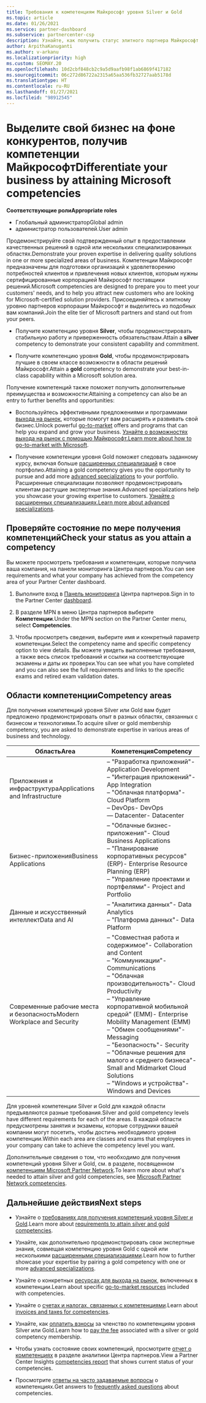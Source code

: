 ```yaml
---
title: Требования к компетенциям Майкрософт уровня Silver и Gold
ms.topic: article
ms.date: 01/26/2021
ms.service: partner-dashboard
ms.subservice: partnercenter-csp
description: Узнайте, как получить статус элитного партнера Майкрософт и привлечь новых клиентов, выполнив необходимые требования и став участником с уровнем компетенций Silver или Gold.
author: ArpithaKanuganti
ms.author: v-arkanu
ms.localizationpriority: high
ms.custom: SEOMAY.20
ms.openlocfilehash: 10d2cbf848cb2c9a5d9aafb98f1ab6869f417182
ms.sourcegitcommit: 06c272d86722a2315a65aa536fb32727aab5178d
ms.translationtype: HT
ms.contentlocale: ru-RU
ms.lasthandoff: 01/27/2021
ms.locfileid: "98912545"
---
```

# <a name="differentiate-your-business-by-attaining-microsoft-competencies"></a><span data-ttu-id="f905a-103">Выделите свой бизнес на фоне конкурентов, получив компетенции Майкрософт</span><span class="sxs-lookup"><span data-stu-id="f905a-103">Differentiate your business by attaining Microsoft competencies</span></span>

<span data-ttu-id="f905a-104">**Соответствующие роли**</span><span class="sxs-lookup"><span data-stu-id="f905a-104">**Appropriate roles**</span></span>
- <span data-ttu-id="f905a-105">Глобальный администратор</span><span class="sxs-lookup"><span data-stu-id="f905a-105">Global admin</span></span>
- <span data-ttu-id="f905a-106">администратор пользователей.</span><span class="sxs-lookup"><span data-stu-id="f905a-106">User admin</span></span>

<span data-ttu-id="f905a-107">Продемонстрируйте свой подтвержденный опыт в предоставлении качественных решений в одной или нескольких специализированных областях.</span><span class="sxs-lookup"><span data-stu-id="f905a-107">Demonstrate your proven expertise in delivering quality solutions in one or more specialized areas of business.</span></span> <span data-ttu-id="f905a-108">Компетенции Майкрософт предназначены для подготовки организаций к удовлетворению потребностей клиентов и привлечения новых клиентов, которым нужны сертифицированные корпорацией Майкрософт поставщики решений.</span><span class="sxs-lookup"><span data-stu-id="f905a-108">Microsoft competencies are designed to prepare you to meet your customers' needs, and to help you attract new customers who are looking for Microsoft-certified solution providers.</span></span> <span data-ttu-id="f905a-109">Присоединяйтесь к элитному уровню партнеров корпорации Майкрософт и выделитесь из подобных вам компаний.</span><span class="sxs-lookup"><span data-stu-id="f905a-109">Join the elite tier of Microsoft partners and stand out from your peers.</span></span>

- <span data-ttu-id="f905a-110">Получите компетенцию уровня **Silver**, чтобы продемонстрировать стабильную работу и приверженность обязательствам.</span><span class="sxs-lookup"><span data-stu-id="f905a-110">Attain a **silver** competency to demonstrate your consistent capability and commitment.</span></span>

- <span data-ttu-id="f905a-111">Получите компетенцию уровня **Gold**, чтобы продемонстрировать лучшие в своем классе возможности в области решений Майкрософт.</span><span class="sxs-lookup"><span data-stu-id="f905a-111">Attain a **gold** competency to demonstrate your best-in-class capability within a Microsoft solution area.</span></span>

<span data-ttu-id="f905a-112">Получение компетенций также поможет получить дополнительные преимущества и возможности:</span><span class="sxs-lookup"><span data-stu-id="f905a-112">Attaining a competency can also be an entry to further benefits and opportunities:</span></span>

- <span data-ttu-id="f905a-113">Воспользуйтесь эффективными предложениями и программами [выхода на рынок](mpn-learn-about-go-to-market-benefits.md), которые помогут вам расширять и развивать свой бизнес.</span><span class="sxs-lookup"><span data-stu-id="f905a-113">Unlock powerful [go-to-market](mpn-learn-about-go-to-market-benefits.md) offers and programs that can help you expand and grow your business.</span></span> <span data-ttu-id="f905a-114">[Узнайте о возможностях выхода на рынок с помощью Майкрософт.](https://partner.microsoft.com/solutions/go-to-market)</span><span class="sxs-lookup"><span data-stu-id="f905a-114">[Learn more about how to go-to-market with Microsoft](https://partner.microsoft.com/solutions/go-to-market).</span></span>

- <span data-ttu-id="f905a-115">Получение компетенции уровня Gold поможет следовать заданному курсу, включая больше [расширенных специализаций](advanced-specializations.md) в свое портфолио.</span><span class="sxs-lookup"><span data-stu-id="f905a-115">Attaining a gold competency gives you the opportunity to pursue and add more [advanced specializations](advanced-specializations.md) to your portfolio.</span></span> <span data-ttu-id="f905a-116">Расширенные специализации позволяют продемонстрировать клиентам растущие экспертные знания.</span><span class="sxs-lookup"><span data-stu-id="f905a-116">Advanced specializations help you showcase your growing expertise to customers.</span></span> <span data-ttu-id="f905a-117">[Узнайте о расширенных специализациях.](https://partner.microsoft.com/membership/advanced-specialization)</span><span class="sxs-lookup"><span data-stu-id="f905a-117">[Learn more about advanced specializations](https://partner.microsoft.com/membership/advanced-specialization).</span></span>

## <a name="check-your-status-as-you-attain-a-competency"></a><span data-ttu-id="f905a-118">Проверяйте состояние по мере получения компетенций</span><span class="sxs-lookup"><span data-stu-id="f905a-118">Check your status as you attain a competency</span></span>

<span data-ttu-id="f905a-119">Вы можете просмотреть требования и компетенции, которые получила ваша компания, на панели мониторинга Центра партнеров.</span><span class="sxs-lookup"><span data-stu-id="f905a-119">You can see requirements and what your company has achieved from the competency area of your Partner Center dashboard.</span></span>

1. <span data-ttu-id="f905a-120">Выполните вход в [Панель мониторинга](https://partner.microsoft.com/dashboard/home) Центра партнеров.</span><span class="sxs-lookup"><span data-stu-id="f905a-120">Sign in to the Partner Center [dashboard](https://partner.microsoft.com/dashboard/home).</span></span>

2. <span data-ttu-id="f905a-121">В разделе MPN в меню Центра партнеров выберите **Компетенции**.</span><span class="sxs-lookup"><span data-stu-id="f905a-121">Under the MPN section on the Partner Center menu, select **Competencies**.</span></span>

3. <span data-ttu-id="f905a-122">Чтобы просмотреть сведения, выберите имя и конкретный параметр компетенции.</span><span class="sxs-lookup"><span data-stu-id="f905a-122">Select the competency name and specific competency option to view details.</span></span> <span data-ttu-id="f905a-123">Вы можете увидеть выполненные требования, а также весь список требований и ссылки на соответствующие экзамены и даты их проверки.</span><span class="sxs-lookup"><span data-stu-id="f905a-123">You can see what you have completed and you can also see the full requirements and links to the specific exams and retired exam validation dates.</span></span>

## <a name="competency-areas"></a><span data-ttu-id="f905a-124">Области компетенции</span><span class="sxs-lookup"><span data-stu-id="f905a-124">Competency areas</span></span>

<span data-ttu-id="f905a-125">Для получения компетенций уровня Silver или Gold вам будет предложено продемонстрировать опыт в разных областях, связанных с бизнесом и технологиями.</span><span class="sxs-lookup"><span data-stu-id="f905a-125">To acquire silver or gold membership competency, you are asked to demonstrate expertise in various areas of business and technology.</span></span>

|<span data-ttu-id="f905a-126">**Область**</span><span class="sxs-lookup"><span data-stu-id="f905a-126">**Area**</span></span>            |<span data-ttu-id="f905a-127">**Компетенция**</span><span class="sxs-lookup"><span data-stu-id="f905a-127">**Competency**</span></span>                    |
|--------------------|--------------------------------|
|<span data-ttu-id="f905a-128">Приложения и инфраструктура</span><span class="sxs-lookup"><span data-stu-id="f905a-128">Applications and Infrastructure</span></span>| <span data-ttu-id="f905a-129">– "Разработка приложений"</span><span class="sxs-lookup"><span data-stu-id="f905a-129">- Application Development</span></span><br/> <span data-ttu-id="f905a-130">– "Интеграция приложений"</span><span class="sxs-lookup"><span data-stu-id="f905a-130">- App Integration</span></span><br/> <span data-ttu-id="f905a-131">– "Облачная платформа"</span><span class="sxs-lookup"><span data-stu-id="f905a-131">- Cloud Platform</span></span><br/> <span data-ttu-id="f905a-132">– DevOps</span><span class="sxs-lookup"><span data-stu-id="f905a-132">- DevOps</span></span><br/> <span data-ttu-id="f905a-133">— Datacenter</span><span class="sxs-lookup"><span data-stu-id="f905a-133">- Datacenter</span></span> |
|<span data-ttu-id="f905a-134">Бизнес-приложения</span><span class="sxs-lookup"><span data-stu-id="f905a-134">Business Applications</span></span> | <span data-ttu-id="f905a-135">– "Облачные бизнес-приложения"</span><span class="sxs-lookup"><span data-stu-id="f905a-135">- Cloud Business Applications</span></span></br> <span data-ttu-id="f905a-136">– "Планирование корпоративных ресурсов" (ERP)</span><span class="sxs-lookup"><span data-stu-id="f905a-136">- Enterprise Resource Planning (ERP)</span></span></br> <span data-ttu-id="f905a-137">– "Управление проектами и портфелями"</span><span class="sxs-lookup"><span data-stu-id="f905a-137">- Project and Portfolio</span></span> |
|<span data-ttu-id="f905a-138">Данные и искусственный интеллект</span><span class="sxs-lookup"><span data-stu-id="f905a-138">Data and AI</span></span>| <span data-ttu-id="f905a-139">– "Аналитика данных"</span><span class="sxs-lookup"><span data-stu-id="f905a-139">- Data Analytics</span></span><br/> <span data-ttu-id="f905a-140">– "Платформа данных"</span><span class="sxs-lookup"><span data-stu-id="f905a-140">- Data Platform</span></span> |
|<span data-ttu-id="f905a-141">Современные рабочие места и безопасность</span><span class="sxs-lookup"><span data-stu-id="f905a-141">Modern Workplace and Security</span></span> | <span data-ttu-id="f905a-142">– "Совместная работа и содержимое"</span><span class="sxs-lookup"><span data-stu-id="f905a-142">- Collaboration and Content</span></span><br/> <span data-ttu-id="f905a-143">– "Коммуникации"</span><span class="sxs-lookup"><span data-stu-id="f905a-143">- Communications</span></span><br/> <span data-ttu-id="f905a-144">– "Облачная производительность"</span><span class="sxs-lookup"><span data-stu-id="f905a-144">- Cloud Productivity</span></span><br/> <span data-ttu-id="f905a-145">– "Управление корпоративной мобильной средой" (EMM)</span><span class="sxs-lookup"><span data-stu-id="f905a-145">- Enterprise Mobility Management (EMM)</span></span><br/> <span data-ttu-id="f905a-146">– "Обмен сообщениями"</span><span class="sxs-lookup"><span data-stu-id="f905a-146">- Messaging</span></span><br/> <span data-ttu-id="f905a-147">– "Безопасность"</span><span class="sxs-lookup"><span data-stu-id="f905a-147">- Security</span></span><br/> <span data-ttu-id="f905a-148">– "Облачные решения для малого и среднего бизнеса"</span><span class="sxs-lookup"><span data-stu-id="f905a-148">- Small and Midmarket Cloud Solutions</span></span><br/> <span data-ttu-id="f905a-149">– "Windows и устройства"</span><span class="sxs-lookup"><span data-stu-id="f905a-149">- Windows and Devices</span></span> |

<span data-ttu-id="f905a-150">Для уровней компетенции Silver и Gold для каждой области предъявляются разные требования.</span><span class="sxs-lookup"><span data-stu-id="f905a-150">Silver and gold competency levels have different requirements for each of the areas.</span></span> <span data-ttu-id="f905a-151">В каждой области предусмотрены занятия и экзамены, которые сотрудники вашей компании могут посетить, чтобы достичь необходимого уровня компетенции.</span><span class="sxs-lookup"><span data-stu-id="f905a-151">Within each area are classes and exams that employees in your company can take to achieve the competency level you want.</span></span> 

<span data-ttu-id="f905a-152">Дополнительные сведения о том, что необходимо для получения компетенций уровня Silver и Gold, см. в разделе, посвященном [компетенциям Microsoft Partner Network](https://partner.microsoft.com/membership/competencies).</span><span class="sxs-lookup"><span data-stu-id="f905a-152">To learn more about what's needed to attain silver and gold competencies, see [Microsoft Partner Network competencies](https://partner.microsoft.com/membership/competencies).</span></span>

## <a name="next-steps"></a><span data-ttu-id="f905a-153">Дальнейшие действия</span><span class="sxs-lookup"><span data-stu-id="f905a-153">Next steps</span></span>

- <span data-ttu-id="f905a-154">Узнайте о [требованиях для получения компетенций уровня Silver и Gold](https://partner.microsoft.com/membership/competencies).</span><span class="sxs-lookup"><span data-stu-id="f905a-154">Learn more about [requirements to attain silver and gold competencies](https://partner.microsoft.com/membership/competencies).</span></span>

- <span data-ttu-id="f905a-155">Узнайте, как дополнительно продемонстрировать свои экспертные знания, совмещая компетенцию уровня Gold с одной или несколькими [расширенными специализациями](advanced-specializations.md).</span><span class="sxs-lookup"><span data-stu-id="f905a-155">Learn how to further showcase your expertise by pairing a gold competency with one or more [advanced specializations](advanced-specializations.md).</span></span>

- <span data-ttu-id="f905a-156">Узнайте о конкретных [ресурсах для выхода на рынок](mpn-learn-about-go-to-market-benefits.md), включенных в компетенции.</span><span class="sxs-lookup"><span data-stu-id="f905a-156">Learn about specific [go-to-market resources](mpn-learn-about-go-to-market-benefits.md) included with competencies.</span></span>

- <span data-ttu-id="f905a-157">Узнайте о [счетах и налогах, связанных с компетенциями](mpn-view-print-maps-invoice.md).</span><span class="sxs-lookup"><span data-stu-id="f905a-157">Learn about [invoices and taxes for competencies](mpn-view-print-maps-invoice.md).</span></span>

- <span data-ttu-id="f905a-158">Узнайте, как [оплатить взносы](mpn-pay-fee-silver-gold-competency.md) за членство по компетенциям уровня Silver или Gold.</span><span class="sxs-lookup"><span data-stu-id="f905a-158">Learn how to [pay the fee](mpn-pay-fee-silver-gold-competency.md) associated with a silver or gold competency membership.</span></span>

- <span data-ttu-id="f905a-159">Чтобы узнать состояние своих компетенций, просмотрите [отчет о компетенциях](pci-competencies-report.md) в разделе аналитики Центра партнеров.</span><span class="sxs-lookup"><span data-stu-id="f905a-159">View a Partner Center Insights [competencies report](pci-competencies-report.md) that shows current status of your competencies.</span></span>

- <span data-ttu-id="f905a-160">Просмотрите [ответы на часто задаваемые вопросы](competencies-faq.md) о компетенциях.</span><span class="sxs-lookup"><span data-stu-id="f905a-160">Get answers to [frequently asked questions](competencies-faq.md) about competencies.</span></span>
